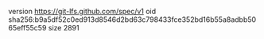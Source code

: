 version https://git-lfs.github.com/spec/v1
oid sha256:b9a5df52c0ed913d8546d2bd63c798433fce352bd16b55a8adbb5065eff55c59
size 2891
